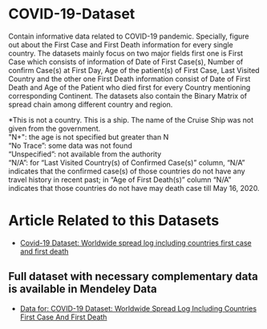 # COVID-19-Dataset

Contain informative data related to COVID-19 pandemic. Specially, figure out about the First Case and First Death information for every single country. The datasets mainly focus on two major fields first one is First Case which consists of information of Date of First Case(s), Number of confirm Case(s) at First Day, Age of the patient(s) of First Case, Last Visited Country and the other one First Death information consist of Date of First Death and Age of the Patient who died first for every Country mentioning corresponding Continent.  The datasets also contain the Binary Matrix of spread chain among different country and region. 


*This is not a country. This is a ship. The name of the Cruise Ship was not given from the government.								
"N+":  the age is not specified but greater than N								
“No Trace”:  some data was not found 								
“Unspecified”: not available from the authority								
“N/A”: for “Last Visited Country(s) of Confirmed Case(s)” column, “N/A” indicates that the confirmed case(s) of those countries do not have any travel history in recent past; in “Age of First Death(s)” column “N/A” indicates that those countries do not have may death case till May 16, 2020.	


# Article Related to this Datasets
- [Covid-19 Dataset: Worldwide spread log including countries first case and first death](https://www.sciencedirect.com/science/article/pii/S2352340920310672)

## Full dataset with necessary complementary data is available in Mendeley Data
- [Data for: COVID-19 Dataset: Worldwide Spread Log Including Countries First Case And First Death](https://data.mendeley.com/datasets/vw427wzzkk/5)
